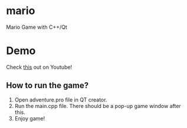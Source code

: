 # mario
Mario Game with C++/Qt

# Demo
Check [this](https://youtu.be/qZN8QkhRMWE) out on Youtube! 


## How to run the game?
1. Open adventure.pro file in QT creator.
2. Run the main.cpp file. There should be a pop-up game window after this.
3. Enjoy game!


